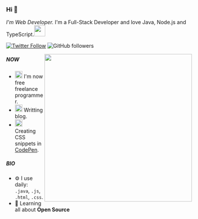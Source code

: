 ### Hi :wave:

<p><em>I'm Web Developer.</em>
 I'm a Full-Stack Developer and love Java, Node.js and TypeScript.<img src="https://media.giphy.com/media/WUlplcMpOCEmTGBtBW/giphy.gif" width="30"></p>

[![Twitter Follow](https://img.shields.io/twitter/follow/kurrow1?label=Follow)](https://twitter.com/intent/follow?screen_name=kurrow1)
![GitHub followers](https://img.shields.io/github/followers/fukugit?label=Follow&style=social)

<img align='right' src="https://media.giphy.com/media/QxpsxQzaJ70QFCEf5U/giphy.gif" width="400">

##### NOW

- <img src="https://media.giphy.com/media/VIEEC7Jl1LnxE6ntlF/giphy.gif" width="20"> I'm now free freelance programmer.  
- <img src="https://media.giphy.com/media/YHpmahJgMjxL6S29Au/giphy.gif" width="20"> Writting blog.  
- <img src="https://media.giphy.com/media/26BoCVdjSJOWT0Fpu/giphy.gif" width="20"> Creating CSS snippets in [CodePen](https://codepen.io/fukugit).  


##### BIO

- ⚙️ I use daily: `.java`, `.js`, `.html`, `.css`.
- 🌱 Learning all about **Open Source**
